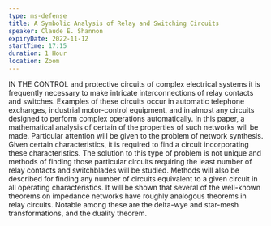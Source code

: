 ```yaml
---
type: ms-defense
title: A Symbolic Analysis of Relay and Switching Circuits
speaker: Claude E. Shannon
expiryDate: 2022-11-12
startTime: 17:15
duration: 1 Hour
location: Zoom
---
```

IN THE CONTROL and protective circuits of complex electrical systems it is frequently necessary to make intricate interconnections of relay contacts and switches. Examples of these circuits occur in automatic telephone exchanges, industrial motor-control equipment, and in almost any circuits designed to perform complex operations automatically. In this paper, a mathematical analysis of certain of the properties of such networks will be made. Particular attention will be given to the problem of network synthesis. Given certain characteristics, it is required to find a circuit incorporating these characteristics. The solution to this type of problem is not unique and methods of finding those particular circuits requiring the least number of relay contacts and switchblades will be studied. Methods will also be described for finding any number of circuits equivalent to a given circuit in all operating characteristics. It will be shown that several of the well-known theorems on impedance networks have roughly analogous theorems in relay circuits. Notable among these are the delta-wye and star-mesh transformations, and the duality theorem.